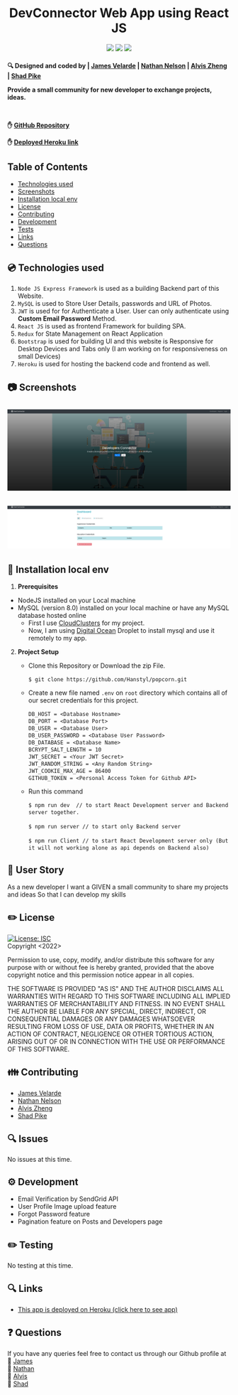 <h1 align="center">DevConnector Web App using React JS</h1>
  
<p align="center">
    <img src="https://img.shields.io/badge/Javascript-yellow" />
    <img src="https://img.shields.io/badge/Sequelize-blue"  />
    <img src="https://img.shields.io/badge/mySQL-blue"  />
</p>

 <h4>🔍 Designed and coded by | <a href="https://github.com/JamesVelarde">James Velarde</a> | <a href="https://github.com/Hanstyl">Nathan Nelson</a> | <a href="https://github.com/alviszheng">Alvis Zheng</a> | <a href="https://github.com/xxx">Shad Pike</a>

<br>

Provide a small community for new developer to exchange projects, ideas. 

<br>

✋ [GitHub Repository](https://github.com/Hanstyl/popcorn)

✋ [Deployed Heroku link](https://developer-dashboard-mern.herokuapp.com)

## Table of Contents

- [Technologies used](#technologies-used)
- [Screenshots](#screenshots)
- [Installation local env](#installation-local-env)
- [License](#license)
- [Contributing](#contributing)
- [Development](#development)
- [Tests](#tests)
- [Links](#links)
- [Questions](#questions)

## 💿 Technologies used

1. `Node JS Express Framework` is used as a building Backend part of this Website.
2. `MySQL` is used to Store User Details, passwords and URL of Photos.
3. `JWT` is used for for Authenticate a User. User can only authenticate using **Custom Email Password** Method.
4. `React JS` is used as frontend Framework for building SPA.
5. `Redux` for State Management on React Application
6. `Bootstrap` is used for building UI and this website is Responsive for Desktop Devices and Tabs only (I am working on for responsiveness on small Devices)
7. `Heroku` is used for hosting the backend code and frontend as well.

## 📷 Screenshots

## <img src="./assets/screenshot/preview1.png" alt="Homepage"> 
## <img src="./assets/screenshot/preview2.png" alt="Dashboard">
  
## 💾 Installation local env

1. **Prerequisites**

  - NodeJS installed on your Local machine
  - MySQL (version 8.0) installed on your local machine or have any MySQL database hosted online 
    - First I use [CloudClusters](https://www.cloudclusters.io/) for my project.
    - Now, I am using [Digital Ocean](https://m.do.co/c/bf7c82c22af1) Droplet to install mysql and use it remotely to my app.

2. **Project Setup**

   - Clone this Repository or Download the zip File.
        ```
        $ git clone https://github.com/Hanstyl/popcorn.git

   - Create a new file named `.env` on `root` directory which contains all of our secret credentials for this project.
        ```
        DB_HOST = <Database Hostname>
        DB_PORT = <Database Port>
        DB_USER = <Database User>
        DB_USER_PASSWORD = <Database User Password>
        DB_DATABASE = <Database Name>
        BCRYPT_SALT_LENGTH = 10
        JWT_SECRET = <Your JWT Secret>
        JWT_RANDOM_STRING = <Any Random String>
        JWT_COOKIE_MAX_AGE = 86400
        GITHUB_TOKEN = <Personal Access Token for Github API>
        ```

   - Run this command

        ```
        $ npm run dev  // to start React Development server and Backend server together.

        $ npm run server // to start only Backend server

        $ npm run Client // to start React Development server only (But it will not working alone as api depends on Backend also)
        ```

## 📖 User Story

As a new developer
I want a GIVEN a small community to share my projects and ideas
So that I can develop my skills


## ✏️ License

  [![License: ISC](https://img.shields.io/badge/License-ISC-blue.svg)](https://opensource.org/licenses/ISC)
  <br />
  Copyright <2022>

Permission to use, copy, modify, and/or distribute this software for any purpose with or without fee is hereby granted, provided that the above copyright notice and this permission notice appear in all copies.

THE SOFTWARE IS PROVIDED "AS IS" AND THE AUTHOR DISCLAIMS ALL WARRANTIES WITH REGARD TO THIS SOFTWARE INCLUDING ALL IMPLIED WARRANTIES OF MERCHANTABILITY AND FITNESS. IN NO EVENT SHALL THE AUTHOR BE LIABLE FOR ANY SPECIAL, DIRECT, INDIRECT, OR CONSEQUENTIAL DAMAGES OR ANY DAMAGES WHATSOEVER RESULTING FROM LOSS OF USE, DATA OR PROFITS, WHETHER IN AN ACTION OF CONTRACT, NEGLIGENCE OR OTHER TORTIOUS ACTION, ARISING OUT OF OR IN CONNECTION WITH THE USE OR PERFORMANCE OF THIS SOFTWARE.

## 👪 Contributing

- <a href="https://github.com/JamesVelarde">James Velarde</a> 
- <a href="https://github.com/Hanstyl">Nathan Nelson</a>
- <a href="https://github.com/alviszheng">Alvis Zheng</a> 
- <a href="https://github.com/xxx">Shad Pike</a> 

## 🔍 Issues

No issues at this time.

## ⚙️ Development

- Email Verification by SendGrid API
- User Profile Image upload feature
- Forgot Password feature
- Pagination feature on Posts and Developers page

## ✏️ Testing

No testing at this time.

## 🔍 Links

- [This app is deployed on Heroku (click here to see app)](https://developer-dashboard-mern.herokuapp.com)

## ❓ Questions

  If you have any queries feel free to contact us through our Github profile at  
  👋 [James](https://github.com/JamesVelarde)<br>
  👋 [Nathan](https://github.com/Hanstyl)<br>
  👋 [Alvis](https://github.com/alviszheng)<br>
  👋 [Shad](https://github.com/xxx)<br>
